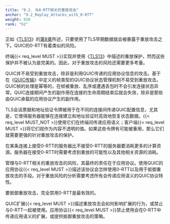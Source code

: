 ```yaml
---
title: "9.2. 与0-RTT相关的重放攻击"
anchor: "9.2_Replay_Attacks_with_0-RTT"
weight: 920
rank: "h2"
---
```


正如《[TLS13](https://www.rfc-editor.org/info/rfc8446)》的[第8章](https://www.rfc-editor.org/rfc/rfc8446.html#section-8)所述，只要使用了TLS早期数据就会被暴露于重放攻击之下。QUIC的0-RTT有着类似的风险。

终端{{< req_level MUST >}}实现并使用《[TLS13](https://www.rfc-editor.org/info/rfc8446)》中描述的重放保护，然而这些保护并不被认为是完美的。因此，对于重放攻击的风险还需要更多考量。

QUIC并不易受到重放攻击，除非是利用QUIC传递的应用协议信息的攻击。基于在《[QUIC传输](../RFC9000_Chinese_Translation)》中定义的帧类型的QUIC协议状态管理机制不易受到重放攻击。QUIC帧的处理是幂等的，在帧被重放、乱序或遭遇丢包时不会引发连接状态异常。QUIC连接期间产生的副作用在连接的生命周期结束后就会失效，除非是那些由QUIC承载的应用协议产生的副作用。

TLS会话票据和地址验证令牌被用于在不同的连接间传递QUIC配置信息，尤其是，它使得服务器能够在连接建立和地址验证时高效地恢复状态数据。{{< req_level MUST_NOT >}}使用它们在终端间传递应用语义；客户端{{< req_level MUST >}}将它们视作为内容不透明的值。如果这些令牌有可能被重用，那么它们就需要更强的针对重放攻击的保护。

在某条连接上接受0-RTT的服务器比不接受0-RTT的服务器要消耗更多的计算资源。服务器在接受0-RTT时需要考虑到重放的可能性以及其他相关资源的消耗。

管理与0-RTT相关的重放攻击的风险，其最终的责任在于应用协议。使用QUIC的应用协议{{< req_level MUST >}}描述该协议会怎样使用0-RTT以及用于抵御重放攻击的手段。对于重放风险的分析需要考虑所有会传递应用语义的QUIC协议特性。

要抵御重放攻击，完全禁用0-RTT是最有效的。

QUIC扩展{{< req_level MUST >}}描述重放攻击会如何影响扩展的行为，或禁止与0-RTT一起被使用。应用协议{{< req_level MUST >}}禁止使用会在0-RTT中传递应用语义的扩展，或提供抵御重放攻击的策略。
